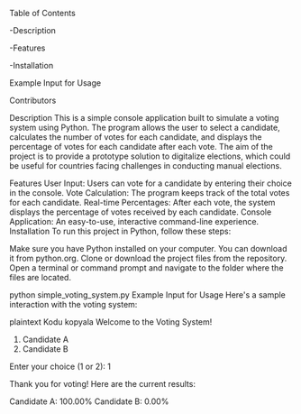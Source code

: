 Table of Contents

-Description

-Features

-Installation


Example Input for Usage

Contributors

Description
This is a simple console application built to simulate a voting system using Python. The program allows the user to select a candidate, calculates the number of votes for each candidate, and displays the percentage of votes for each candidate after each vote. The aim of the project is to provide a prototype solution to digitalize elections, which could be useful for countries facing challenges in conducting manual elections.

Features
User Input: Users can vote for a candidate by entering their choice in the console.
Vote Calculation: The program keeps track of the total votes for each candidate.
Real-time Percentages: After each vote, the system displays the percentage of votes received by each candidate.
Console Application: An easy-to-use, interactive command-line experience.
Installation
To run this project in Python, follow these steps:

Make sure you have Python installed on your computer. You can download it from python.org.
Clone or download the project files from the repository.
Open a terminal or command prompt and navigate to the folder where the files are located.

python simple_voting_system.py
Example Input for Usage
Here's a sample interaction with the voting system:

plaintext
Kodu kopyala
Welcome to the Voting System!

1. Candidate A
2. Candidate B

Enter your choice (1 or 2): 1

Thank you for voting! Here are the current results:

Candidate A: 100.00%
Candidate B: 0.00%
